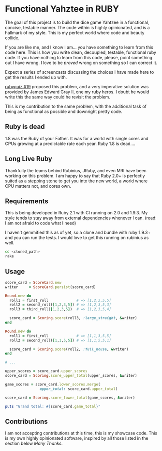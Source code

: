 # Functional Yahztee in RUBY

The goal of this project is to build the dice game Yahtzee in a functional, concise, testable manner. The code within is
highly opinionated, and is a hallmark of my style. This is my perfect world where code and beauty collide.

If you are like me, and I know I am... you have something to learn from this code here. This is how you write clean, decoupled, testable, functional ruby code. If you have nothing to learn from this code, please, point something out I have wrong. I love to be *proved* wrong on something so I can correct it.

Expect a series of screencasts discussing the choices I have made here to get the results I ended up with.

[rubyquiz #19](http://rubyquiz.com/quiz19.html) proposed this
problem, and a very imperative solution was provided by James
Edward Gray II, one my ruby heros. I doubt he would write this the same way could he revisit the problem.

This is my contribution to the same problem, with the additional task of being as functional as possible and downright pretty code.

## Ruby is dead

1.8 was the Ruby of your Father. It was for a world with single cores and CPUs growing at a predictable rate each year. Ruby 1.8 is dead....

## Long Live Ruby

Thankfully the teams behind Rubinius, JRuby, and even MRI have been
working on this problem. I am happy to say that Ruby 2.0+ is
perfectly suited as a stepping stone to get you into the new
world, a world where CPU matters not, and cores own.

## Requirements

This is being developed in Ruby 2.1 with CI running on 2.0 and 1.9.3. My style tends to stay away from external dependencies whenever I can. (read: I am not afraid to code what I need)

I haven't gemmified this as of yet, so a clone and bundle with ruby
1.9.3+ and you can run the tests. I would love to get this running on rubinius as well.

```bash
cd <cloned_path>
rake
```

## Usage

```ruby
score_card = ScoreCard.new    
writer     = ScoreCard.persist(score_card)

Round.new do
  roll1 = first_roll             # => [1,2,3,5,5]
  roll2 = second_roll([1,2,3,5]) # => [1,2,3,5,3]
  roll3 = third_roll([1,2,3,5])  # => [1,2,3,5,4]

  score_card = Scoring.score(roll3, :large_straight, &writer)
end

Round.new do
  roll1 = first_roll             # => [1,1,3,5,5]
  roll2 = second_roll([1,1,5,5]) # => [1,1,5,5,1]

  score_card = Scoring.score(roll2, :full_house, &writer)
end

# ...

upper_scores = score_card.upper_scores
score_card = Scoring.score_upper_total(upper_scores, &writer)

game_scores = score_card.lower_scores.merge(
                upper_total: score_card.upper_total)

score_card = Scoring.score_lower_total(game_scores, &writer)

puts "Grand total: #{score_card.game_total}"

```

## Contributions

I am not accepting contributions at this time, this is my showcase code. This is my own highly opinionated software, inspired by all those listed in the section below *Many Thanks*.

